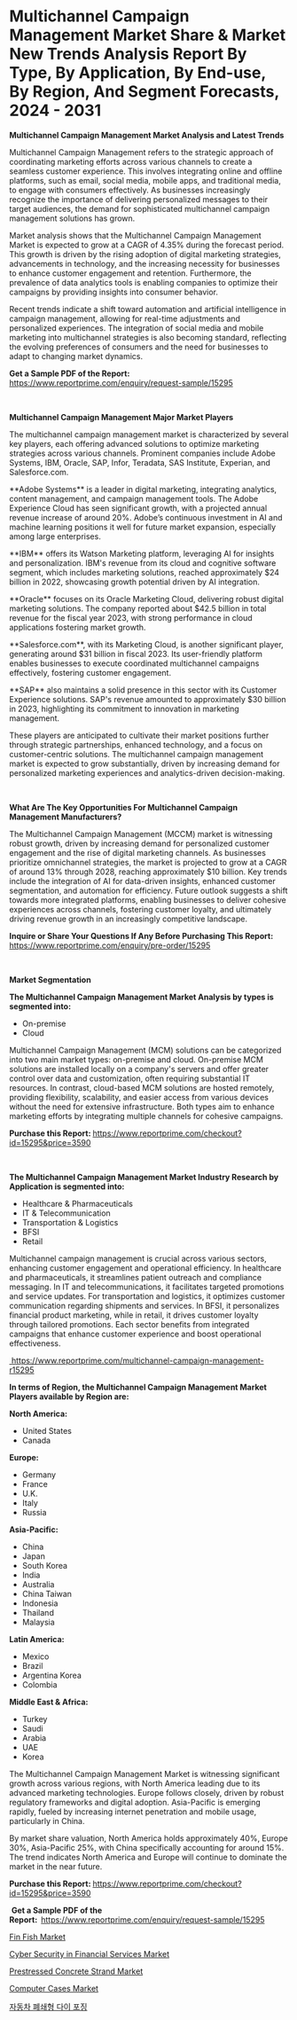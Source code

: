 <p><h1>Multichannel Campaign Management Market Share & Market New Trends Analysis Report By Type, By Application, By End-use, By Region, And Segment Forecasts, 2024 - 2031</h1></p><p><strong>Multichannel Campaign Management Market Analysis and Latest Trends</strong></p>
<p><p>Multichannel Campaign Management refers to the strategic approach of coordinating marketing efforts across various channels to create a seamless customer experience. This involves integrating online and offline platforms, such as email, social media, mobile apps, and traditional media, to engage with consumers effectively. As businesses increasingly recognize the importance of delivering personalized messages to their target audiences, the demand for sophisticated multichannel campaign management solutions has grown.</p><p>Market analysis shows that the Multichannel Campaign Management Market is expected to grow at a CAGR of 4.35% during the forecast period. This growth is driven by the rising adoption of digital marketing strategies, advancements in technology, and the increasing necessity for businesses to enhance customer engagement and retention. Furthermore, the prevalence of data analytics tools is enabling companies to optimize their campaigns by providing insights into consumer behavior. </p><p>Recent trends indicate a shift toward automation and artificial intelligence in campaign management, allowing for real-time adjustments and personalized experiences. The integration of social media and mobile marketing into multichannel strategies is also becoming standard, reflecting the evolving preferences of consumers and the need for businesses to adapt to changing market dynamics.</p></p>
<p><strong>Get a Sample PDF of the Report:&nbsp;</strong> <a href="https://www.reportprime.com/enquiry/request-sample/15295">https://www.reportprime.com/enquiry/request-sample/15295</a></p>
<p>&nbsp;</p>
<p><strong>Multichannel Campaign Management Major Market Players</strong></p>
<p><p>The multichannel campaign management market is characterized by several key players, each offering advanced solutions to optimize marketing strategies across various channels. Prominent companies include Adobe Systems, IBM, Oracle, SAP, Infor, Teradata, SAS Institute, Experian, and Salesforce.com.</p><p>**Adobe Systems** is a leader in digital marketing, integrating analytics, content management, and campaign management tools. The Adobe Experience Cloud has seen significant growth, with a projected annual revenue increase of around 20%. Adobe’s continuous investment in AI and machine learning positions it well for future market expansion, especially among large enterprises.</p><p>**IBM** offers its Watson Marketing platform, leveraging AI for insights and personalization. IBM's revenue from its cloud and cognitive software segment, which includes marketing solutions, reached approximately $24 billion in 2022, showcasing growth potential driven by AI integration.</p><p>**Oracle** focuses on its Oracle Marketing Cloud, delivering robust digital marketing solutions. The company reported about $42.5 billion in total revenue for the fiscal year 2023, with strong performance in cloud applications fostering market growth.</p><p>**Salesforce.com**, with its Marketing Cloud, is another significant player, generating around $31 billion in fiscal 2023. Its user-friendly platform enables businesses to execute coordinated multichannel campaigns effectively, fostering customer engagement.</p><p>**SAP** also maintains a solid presence in this sector with its Customer Experience solutions. SAP's revenue amounted to approximately $30 billion in 2023, highlighting its commitment to innovation in marketing management.</p><p>These players are anticipated to cultivate their market positions further through strategic partnerships, enhanced technology, and a focus on customer-centric solutions. The multichannel campaign management market is expected to grow substantially, driven by increasing demand for personalized marketing experiences and analytics-driven decision-making.</p></p>
<p>&nbsp;</p>
<p><strong>What Are The Key Opportunities For Multichannel Campaign Management Manufacturers?</strong></p>
<p><p>The Multichannel Campaign Management (MCCM) market is witnessing robust growth, driven by increasing demand for personalized customer engagement and the rise of digital marketing channels. As businesses prioritize omnichannel strategies, the market is projected to grow at a CAGR of around 13% through 2028, reaching approximately $10 billion. Key trends include the integration of AI for data-driven insights, enhanced customer segmentation, and automation for efficiency. Future outlook suggests a shift towards more integrated platforms, enabling businesses to deliver cohesive experiences across channels, fostering customer loyalty, and ultimately driving revenue growth in an increasingly competitive landscape.</p></p>
<p><strong>Inquire or Share Your Questions If Any Before Purchasing This Report:</strong> <a href="https://www.reportprime.com/enquiry/pre-order/15295">https://www.reportprime.com/enquiry/pre-order/15295</a></p>
<p>&nbsp;</p>
<p><strong>Market Segmentation</strong></p>
<p><strong>The Multichannel Campaign Management Market Analysis by types is segmented into:</strong></p>
<p><ul><li>On-premise</li><li>Cloud</li></ul></p>
<p><p>Multichannel Campaign Management (MCM) solutions can be categorized into two main market types: on-premise and cloud. On-premise MCM solutions are installed locally on a company's servers and offer greater control over data and customization, often requiring substantial IT resources. In contrast, cloud-based MCM solutions are hosted remotely, providing flexibility, scalability, and easier access from various devices without the need for extensive infrastructure. Both types aim to enhance marketing efforts by integrating multiple channels for cohesive campaigns.</p></p>
<p><strong>Purchase this Report:&nbsp;</strong><a href="https://www.reportprime.com/checkout?id=15295&price=3590">https://www.reportprime.com/checkout?id=15295&price=3590</a></p>
<p>&nbsp;</p>
<p><strong>The Multichannel Campaign Management Market Industry Research by Application is segmented into:</strong></p>
<p><ul><li>Healthcare & Pharmaceuticals</li><li>IT & Telecommunication</li><li>Transportation & Logistics</li><li>BFSI</li><li>Retail</li></ul></p>
<p><p>Multichannel campaign management is crucial across various sectors, enhancing customer engagement and operational efficiency. In healthcare and pharmaceuticals, it streamlines patient outreach and compliance messaging. In IT and telecommunications, it facilitates targeted promotions and service updates. For transportation and logistics, it optimizes customer communication regarding shipments and services. In BFSI, it personalizes financial product marketing, while in retail, it drives customer loyalty through tailored promotions. Each sector benefits from integrated campaigns that enhance customer experience and boost operational effectiveness.</p></p>
<p><a href="https://www.reportprime.com/multichannel-campaign-management-r15295">&nbsp;https://www.reportprime.com/multichannel-campaign-management-r15295</a></p>
<p><strong>In terms of Region, the Multichannel Campaign Management Market Players available by Region are:</strong></p>
<p>
    <p> <strong> North America: </strong>
        <ul>
            <li>United States</li>
            <li>Canada</li>
        </ul>
        </p> 
    <p> <strong> Europe: </strong>
        <ul>
            <li>Germany</li>
            <li>France</li>
            <li>U.K.</li>
            <li>Italy</li>
            <li>Russia</li>
        </ul>
        </p> 
    <p> <strong> Asia-Pacific: </strong>
        <ul>
            <li>China</li>
            <li>Japan</li>
            <li>South Korea</li>
            <li>India</li>
            <li>Australia</li>
            <li>China Taiwan</li>
            <li>Indonesia</li>
            <li>Thailand</li>
            <li>Malaysia</li>
        </ul>
        </p> 
    <p> <strong> Latin America: </strong>
        <ul>
            <li>Mexico</li>
            <li>Brazil</li>
            <li>Argentina Korea</li>
            <li>Colombia</li>
        </ul>
        </p> 
    <p> <strong> Middle East & Africa: </strong>
        <ul>
            <li>Turkey</li>
            <li>Saudi</li>
            <li>Arabia</li>
            <li>UAE</li>
            <li>Korea</li>
        </ul>
    </p>
    </p>
<p><p>The Multichannel Campaign Management Market is witnessing significant growth across various regions, with North America leading due to its advanced marketing technologies. Europe follows closely, driven by robust regulatory frameworks and digital adoption. Asia-Pacific is emerging rapidly, fueled by increasing internet penetration and mobile usage, particularly in China. </p><p>By market share valuation, North America holds approximately 40%, Europe 30%, Asia-Pacific 25%, with China specifically accounting for around 15%. The trend indicates North America and Europe will continue to dominate the market in the near future.</p></p>
<p><strong>Purchase this Report: </strong><a href="https://www.reportprime.com/checkout?id=15295&price=3590">https://www.reportprime.com/checkout?id=15295&price=3590</a></p>
<p>&nbsp;<strong>Get a Sample PDF of the Report:&nbsp;&nbsp;</strong><a href="https://www.reportprime.com/enquiry/request-sample/15295">https://www.reportprime.com/enquiry/request-sample/15295</a></p>
<p><strong></strong></p>
<p><p><a href="https://www.linkedin.com/pulse/fin-fish-market-global-regional-analysis-focus-region-country-level-jkaze?trackingId=6NnsnaeLRpOewDlS28JMIA%3D%3D">Fin Fish Market</a></p><p><a href="https://github.com/JudyWalsh475/Market-Research-Report-List-1/blob/main/cyber-security-in-financial-services-market.md">Cyber Security in Financial Services Market</a></p><p><a href="https://medium.com/@ml68flom/the-prestressed-concrete-strand-market-has-experienced-impressive-growth-in-recent-years-41673e3ea16d">Prestressed Concrete Strand Market</a></p><p><a href="https://medium.com/@ml68flom/the-computer-cases-market-has-experienced-impressive-growth-in-recent-years-expanding-its-market-a63bf928a7ba">Computer Cases Market</a></p><p><a href="https://medium.com/@hossainvi014/automotive-closed-die-forgings-market-%EC%9D%98-%EA%B8%80%EB%A1%9C%EB%B2%8C-%EC%8B%9C%EC%9E%A5-%EA%B0%9C%EC%9A%94%EB%8A%94-%EC%A0%84-%EC%84%B8%EA%B3%84-%EB%B0%8F-%EC%A3%BC%EC%9A%94-%EC%8B%9C%EC%9E%A5%EC%9D%98-%EC%82%B0%EC%97%85%EC%97%90-%EC%98%81%ED%96%A5%EC%9D%84-%EB%AF%B8%EC%B9%98%EB%8A%94-%EC%A3%BC%EC%9A%94-%ED%8A%B8%EB%A0%8C%EB%93%9C%EC%97%90-%EB%8C%80%ED%95%9C-%EB%8F%85%ED%8A%B9%ED%95%9C-%EA%B4%80%EC%A0%90%EC%9D%84-5addba079bb0">자동차 폐쇄형 다이 포징</a></p></p>